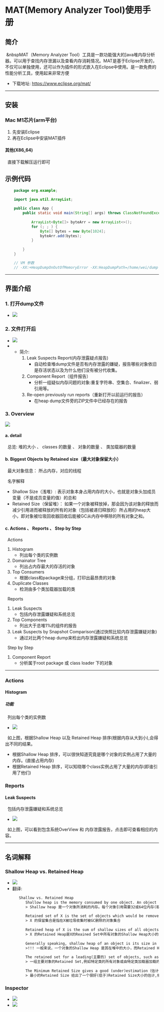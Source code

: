 # MAT(Memory Analyzer Tool)使用手册
## 简介
&nbsp;&nbspMAT（Memory Analyzer Tool）工具是一款功能强大的]ava堆内存分析器。可以用于查找内存泄漏以及查看内存消耗情况。MAT是基于Eclipse开发的，不仅可以单独使用，还可以作为插件的形式嵌入在Eclipse中使用。是一款免费的性能分析工具，使用起来非常方便
- 下载地址: https://www.eclipse.org/mat/

---
## 安装
### Mac M1芯片(arm平台)
1. 先安装Eclipse
2. 再在Eclipse中安装MAT插件

#### 其他(X86_64)
&nbsp;&nbsp;直接下载解压运行即可

## 示例代码
```java
    package org.example;

    import java.util.ArrayList;
    
    public class App {
        public static void main(String[] args) throws ClassNotFoundException {
    
            ArrayList<Byte[]> byteArr = new ArrayList<>();
            for (; ; ) {
                Byte[] bytes = new Byte[1024];
                byteArr.add(bytes);
            }
    
        }
    }

    // VM 参数
    // -XX:+HeapDumpOnOutOfMemoryError -XX:HeapDumpPath=/home/wei/dump  -Xms30m  -Xmx30m

```

---
## 界面介绍
### 1. 打开dump文件
- <img src="./pics/mat/Mat-Leak-001.png"/>
  
### 2. 文件打开后
- <img src="./pics/mat/mat-file-open.png"/>
- 
  - 简介:
     1. Leak Suspects Report(内存泄露疑点报告)
        + 自动检查堆dump文件是否有内存泄露的嫌疑，报告哪些对象依旧是存活状态以及为什么他们没有被分代收集。 
     2. Component  Report（组件报告）
        + 分析一组疑似内存问题的对象:重复字符串、空集合、finalizer、弱引用等。
     4. Re-open previously run reports（重新打开以前运行的报告）
        + 在heap dump文件旁的ZIP文件中已经存在的报告

### 3. Overview 
<img src="./pics/mat/mat-overview.png"/>

#### a. detail
&nbsp;&nbsp;总览: 堆的大小 、 classes 的数量 、 对象的数量 、 类加载器的数量

#### b. Biggest Objects by Retained size（最大对象保留大小） 
&nbsp;&nbsp;最大对象信息： 所占内存，对应的线程

&nbsp;&nbsp;名字解释
- Shallow Size（浅堆）: 表示对象本身占用内存的大小，也就是对象头加成员变量（不是成员变量的值）的总和
- Retained Size（保留堆）： 如果一个对象被释放掉，那会因为该对象的释放而减少引用进而被释放的所有的对象（包括被递归释放的）所占用的heap大小，即对象被垃圾回收器回收后能被GC从内存中移除的所有对象之和。

#### c. Actions  、 Reports 、 Step by Step
&nbsp;&nbsp;Actions
1. Histogram
   + 列出每个类的实例数
2. Domainator Tree
   + 列出占内存最大的存活的对象
3. Top Consumers
   + 根据class和package来分组，打印出最昂贵的对象
4. Duplicate Classes
   + 检测由多个类加载器加载的类

&nbsp;&nbsp;Reports
1. Leak Suspects
   + 包括内存泄露嫌疑和系统总览
2. Top Components
   + 列出大于总堆1%的组件的报告
3. Leak Suspects by Snapshot Comparison(通过快照比较内存泄露嫌疑对象)
   + 通过对比两个heap dump来检出内存泄露嫌疑和系统总览

&nbsp;&nbsp;Step by Step
1. Component Report
   + 分析属于root package 或  class loader 下的对象

---
### Actions
#### Histogram
##### 功能
&nbsp;&nbsp;列出每个类的实例数
- <img src="./pics/mat/shallow-vs-retained.png"/>

&nbsp;&nbsp;如上图，根据Shallow Heap 以及 Retained Heap 排序(根据内存从大到小),会得出不同的结果。
- 根据Shallow Heap 排序，可以很快知道究竟是哪个对象的实例占用了大量的内存。(直接占用内存)
- 根据Retained Heap 排序，可以知晓哪个class实例占用了大量的内存(即谁引用了他们)

### Reports 
#### Leak Suspects
&nbsp;&nbsp;包括内存泄露嫌疑和系统总览
- <img src="./pics/mat/2022-06-14_08-33-leak-suspect.png"/>

&nbsp;&nbsp;如上图，可以看到包含系统OverView 和 内存泄露报告，点击即可查看相应的内容。








---
## 名词解释
### Shallow Heap vs. Retained Heap 
- <img src="./pics/mat/mat-shallow-retained-heap.png"/>
- 翻译:
  ```txt
     Shallow vs. Retained Heap
        Shallow heap is the memory consumed by one object. An object needs 32 or 64 bits (depending on the OS architecture) per reference, 4 bytes per Integer, 8 bytes per Long, etc. Depending on the heap dump format the size may be adjusted (e.g. aligned to 8, etc...) to model(模拟) better the real consumption of the VM.
        > Shallow heap 是一个对象所消耗的内存。每个对象引用需要32或64位内存(取决于OS架构),每个Integer需要4个字节，每个Long需要8字节，等等..。 根据heap dump文件格式的不同,这个大小会有变化(如调整为8字节对齐),以更好地模拟虚拟机的实际消耗.
        
        Retained set of X is the set of objects which would be removed by GC when X is garbage collected.
        > X 的保留集合是指在X被垃圾收集时被GC删除的对象集合
        
        Retained heap of X is the sum of shallow sizes of all objects in the retained set of X, i.e. memory kept alive by X.
        > X 的Retained Heap是X的Reained Set中所有对象的Shallow Heap大小的总和
        
        Generally speaking, shallow heap of an object is its size in the heap and retained size of the same object is the amount of heap memory that will be freed when the object is garbage collected.
        >!!! 一般来说，一个对象的Shallow Heap 是其在堆中的大小，而Retained Heap 是当对象被垃圾回收时将释放的堆内存大小。
        
        The retained set for a leading(主要的) set of objects, such as all objects of a particular class or all objects of all classes loaded by a particular class loader or simply(简单的) a bunch(一群) of arbitrary(任意的) objects, is the set of objects that is released if all objects of that leading set become unaccessible. The retained set includes these objects as well as all other objects only accessible through these objects. The retained size is the total heap size of all objects contained in the retained set.
        > 一组主要对象的Retained Set,例如特定类的所有对象或由特定类加载器加载的所有类的所有对象或者是一组任意对象。是在主要对象集合里的所有对象都变得不可访问时释放的对象集合。Retained Set包括这些对象以及所有只能通过这些对象访问的其他对象。Retained Size 是 Retained Set里的所有对象的堆大小总合。
        
        The Minimum Retained Size gives a good (under)estimation（估计、估算） of the retained size which is calculated ways faster than the exact retained size of a set of objects. It only depends on the number of objects in the inspected(检查、调查) set, not the number of objects in the heap dump.
        > 最小的Retained Size 给出了一个很好(低于)Retained Size大小的估计,他的计算方法比一组对象的精确保留大小更快，他取决于被检查集中对象数量，而不是堆转储中对象数量。
  ```

### Inspector
- <img src="./pics/mat/2022-06-13_08-39-inspector-001.png"/>
- <img src="./pics/mat/2022-06-13_08-39-inspector-002.png"/>